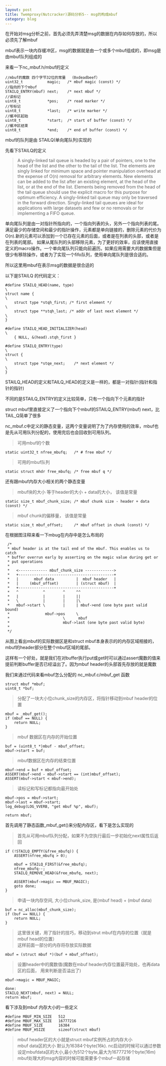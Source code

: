 ```yaml
---
layout: post
title: Twemproxy(Nutcracker)源码分析5-- msg的构成mbuf
category: blog
---
```


在开始对msg分析之前，首先必须先弄清楚msg的数据在内存如何存放的，所以必须先了解mbuf

mbuf表示一块内存缓冲区，msg的数据就是由一个或多个mbuf组成的，即msg是由mbuf队列组成的

来看一下nc_mbuf.h/mbuf的定义

    //mbuf的魔数 四个字节32位的常量  （0xdeadbeef）
    uint32_t           magic;   /* mbuf magic (const) */
    //指向的下个mbuf
    STAILQ_ENTRY(mbuf) next;    /* next mbuf */
    //读标记
    uint8_t            *pos;    /* read marker */
    //写标记
    uint8_t            *last;   /* write marker */
    //缓冲区起始
    uint8_t            *start;  /* start of buffer (const) */
    //缓冲区结束
    uint8_t            *end;    /* end of buffer (const) */
    
mbuf的队列是由 STAILQ(单向尾队列)实现的

先看下STAILQ的定义

>A singly-linked tail queue is headed by a pair of pointers, one to the
	 head of the list and the other to the tail of the list. The elements are
	 singly linked for minimum space and pointer manipulation overhead at the
	 expense of O(n) removal for arbitrary elements. New elements can be added
	 to the list after an existing element, at the head of the list, or at the
	 end of the list. Elements being removed from the head of the tail queue
	 should use the explicit macro for this purpose for optimum efficiency.
	 A singly-linked tail queue may only be traversed in the forward direction.
	 Singly-linked tail queues are ideal for applications with large datasets
	 and few or no removals or for implementing a FIFO queue.

单向尾队列是由一对指针所指向的，一个指向列表的头，另外一个指向列表的尾。满足最少的存储空间和最少的指针操作，元素都是单向链接的，删除元素的代价为O(n).新的元素可以添加到一个已存在元素的后面，或者是在列表的头部，或者是在列表的尾部。
如果从尾队列的头部移除元素，为了更好的效率，应该使用直接定义的macro操作。一个单向尾队列只能向前遍历。如果应用需要大的数据集但是很少有移除操作，或者为了实现一个fifo队列，使用单向尾队列是很合适的。

所以这里用mbuf在表示msg的数据是很合适的

以下是STAILQ 的代码定义：

	#define STAILQ_HEAD(name, type)                                         \
	struct name {                                                           \
	    struct type *stqh_first; /* first element */                        \
	    struct type **stqh_last; /* addr of last next element */            \
	}
	
	#define STAILQ_HEAD_INITIALIZER(head)                                   \
	    { NULL, &(head).stqh_first }
	
	#define STAILQ_ENTRY(type)                                              \
	struct {                                                                \
	    struct type *stqe_next;    /* next element */                       \
	}

STAILQ_HEAD的定义和TAILQ_HEAD的定义是一样的，都是一对指针(指针和指针的指针) 

不同的是STAILQ_ENTRY的定义比较简单，只有一个指向下个元素的指针

struct mbuf里直接定义了一个指向下个mbuf的STAILQ_ENTRY(mbuf) next，比TAIL_Q简单了很多

nc_mbuf.c中定义的静态变量，这两个变量说明了为了内存使用的效率，mbuf也是先从可用队列分配的，使用完后也会回收到可用队列。

>可用mbuf的个数
	
	static uint32_t nfree_mbufq;   /* # free mbuf */
>可用的mbuf队列
	
	static struct mhdr free_mbufq; /* free mbuf q */

还有跟mbuf内存大小相关的两个静态变量

>mbuf块的大小 等于header的大小 + data的大小， 该值是常量
	
	static size_t mbuf_chunk_size; /* mbuf chunk size - header + data (const) */
>mbuf chunk的偏移量， 该值是常量
	
	static size_t mbuf_offset;     /* mbuf offset in chunk (const) */

在根据图注释来看一下mbug在内存中是怎么布局的

     /*
     * mbuf header is at the tail end of the mbuf. This enables us to catch
     * buffer overrun early by asserting on the magic value during get or
     * put operations
     *
     *   <------------- mbuf_chunk_size ------------->
     *   +-------------------------------------------+
     *   |       mbuf data          |  mbuf header   |
     *   |     (mbuf_offset)        | (struct mbuf)  |
     *   +-------------------------------------------+
     *   ^           ^        ^     ^^
     *   |           |        |     ||
     *   \           |        |     |\
     *   mbuf->start \        |     | mbuf->end (one byte past valid bound)
     *                mbuf->pos     \
     *                        \      mbuf
     *                        mbuf->last (one byte past valid byte)
     *
     */
     
 从图上看出mbuf的实际数据区是和struct mbuf本身表示的的内存区域相接的，mbuf的header部分在整个mbuf区域的尾部。
 
 这样有一个好处，就是我们在对buffer执行put或get时可以通过assert魔数的值来提前判断buffer是否已经溢出了。因为mbuf header的头部首先存放的就是魔数
 
 我们来通过代码来看mbuf怎么分配的
  nc_mbuf.c/mbuf_get 函数
  
    struct mbuf *mbuf;
    uint8_t *buf;
    
>分配了一块大小位chunk_size的内存区，将指针移动到mbuf header的位置
   
    mbuf = _mbuf_get();
    if (mbuf == NULL) {
        return NULL;
    }

>mbuf 数据区在内存的开始位置
    
    buf = (uint8_t *)mbuf - mbuf_offset;
    mbuf->start = buf;
>mbuf数据区在内存的结束位置
    
    mbuf->end = buf + mbuf_offset;
    ASSERT(mbuf->end - mbuf->start == (int)mbuf_offset);
    ASSERT(mbuf->start < mbuf->end);

>读标记和写标记都指向最开始处
    
    mbuf->pos = mbuf->start;
    mbuf->last = mbuf->start;
    log_debug(LOG_VVERB, "get mbuf %p", mbuf);

    return mbuf;
  
首先调用了静态函数_mbuf_get()来分配内存区，看下是怎么实现的
   
>首先从可用mbuf队列分配，如果不为空执行最后一步初始化next属性后返回
    
    if (!STAILQ_EMPTY(&free_mbufq)) {
        ASSERT(nfree_mbufq > 0);

        mbuf = STAILQ_FIRST(&free_mbufq);
        nfree_mbufq--;
        STAILQ_REMOVE_HEAD(&free_mbufq, next);

        ASSERT(mbuf->magic == MBUF_MAGIC);
        goto done;
    }
	
>申请一块内存空间, 大小位chunk_size, 是(mbuf head) + (mbuf data)
    
    buf = nc_alloc(mbuf_chunk_size);
    if (buf == NULL) {
        return NULL;
    }
    
>这里很关键，用了指针的技巧，移动到strut mbuf在内存的位置（就是mbuf head的位置）                  
这样前面一部分的内存将存放实际数据
   
    mbuf = (struct mbuf *)(buf + mbuf_offset);
    
>设置header中的魔数值(魔数在mbuf header内存位置最开始处，也再data区的后面， 用来判断是否溢出了)
   
    mbuf->magic = MBUF_MAGIC;
    
    done:
    STAILQ_NEXT(mbuf, next) = NULL;
    return mbuf;
    
    
 看下涉及到mbuf 内存大小的一些定义
    
    #define MBUF_MIN_SIZE   512
	#define MBUF_MAX_SIZE   16777216
	#define MBUF_SIZE       16384
	#define MBUF_HSIZE      sizeof(struct mbuf)
	
>mbuf header区的大小就是struct mbuf实例所占的内存大小   
	mbuf data区的大小  默认为16384个byte(16k). nc启动的时候可以通过参数设定mbufdata区的大小,最小为512个byte,最大为16777216个byte(16m)
	mbuf处理大的msg内容的时候可能需要多个mbuf一起存储
